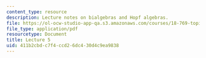 ```yaml
---
content_type: resource
description: Lecture notes on bialgebras and Hopf algebras.
file: https://ol-ocw-studio-app-qa.s3.amazonaws.com/courses/18-769-topics-in-lie-theory-tensor-categories-spring-2009/411b2cbdc7f4ccd26dc430d4c9ea9838_MIT18_769S09_lec05.pdf
file_type: application/pdf
resourcetype: Document
title: Lecture 5
uid: 411b2cbd-c7f4-ccd2-6dc4-30d4c9ea9838
---
```


